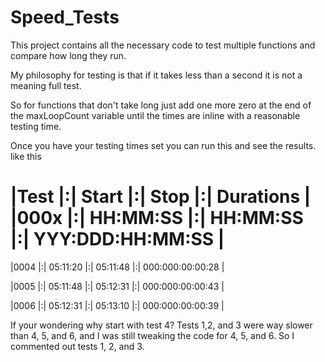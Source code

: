# Speed_Tests

This project contains all the necessary code to test 
multiple functions and compare how long they run.

My philosophy for testing is that if it takes 
less than a second it is not a meaning full test.

So for functions that don't take long just add one more 
zero at the end of the maxLoopCount variable until the 
times are inline with a reasonable testing time.

Once you have your testing times set you can run this
and see the results. like this


|Test |:| Start    |:| Stop     |:| Durations        |        
|000x |:| HH:MM:SS |:| HH:MM:SS |:| YYY:DDD:HH:MM:SS |
======================================================
|0004 |:| 05:11:20 |:| 05:11:48 |:| 000:000:00:00:28 |

|0005 |:| 05:11:48 |:| 05:12:31 |:| 000:000:00:00:43 |
 
|0006 |:| 05:12:31 |:| 05:13:10 |:| 000:000:00:00:39 |

If your wondering why start with test 4?
Tests 1,2, and 3 were way slower than 4, 5, and 6,
and I was still tweaking the code for 4, 5, and 6.
So I commented out tests 1, 2, and 3.

 

